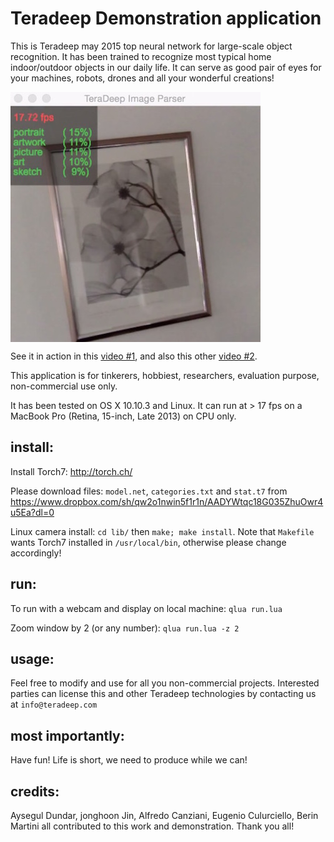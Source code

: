 # Teradeep Demonstration application

This is Teradeep may 2015 top neural network for large-scale object recognition. It has been trained to recognize most typical home indoor/outdoor objects in our daily life. It can serve as good pair of eyes for your machines, robots, drones and all your wonderful creations!

<!--[![icon](icon.jpg|width=400px)]-->
<a href="icon"><img src="icon.jpg" align="center" height="400" width="400" ></a>

See it in action in this [video #1](https://www.youtube.com/watch?v=_wXHR-lad-Q), and also this other [video #2](https://www.youtube.com/watch?v=B0TreumQO-0).

This application is for tinkerers, hobbiest, researchers, evaluation purpose, non-commercial use only.

It has been tested on OS X 10.10.3 and Linux. It can run at > 17 fps on a MacBook Pro (Retina, 15-inch, Late 2013) on CPU only.


## install:
Install Torch7: http://torch.ch/

Please download files: `model.net`, `categories.txt` and `stat.t7` from https://www.dropbox.com/sh/qw2o1nwin5f1r1n/AADYWtqc18G035ZhuOwr4u5Ea?dl=0

Linux camera install: `cd lib/` then `make; make install`. Note that `Makefile` wants Torch7 installed in `/usr/local/bin`, otherwise please change accordingly!


## run:
To run with a webcam and display on local machine: ```qlua run.lua```

Zoom window by 2 (or any number): ```qlua run.lua -z 2```


## usage:

Feel free to modify and use for all you non-commercial projects. Interested parties can license this and other Teradeep technologies by contacting us at `info@teradeep.com`

## most importantly:

Have fun! Life is short, we need to produce while we can!

## credits:
Aysegul Dundar, jonghoon Jin, Alfredo Canziani, Eugenio Culurciello, Berin Martini all contributed to this work and demonstration. Thank you all!
